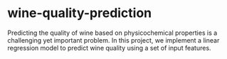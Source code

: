 # wine-quality-prediction
Predicting the quality of wine based on physicochemical properties is a challenging yet important problem. In this project, we implement a linear regression model to predict wine quality using a set of input features.
